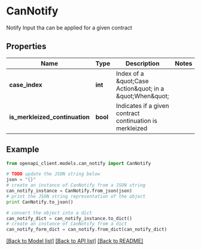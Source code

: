 # CanNotify

Notify Input tha can be applied for a given contract

## Properties
Name | Type | Description | Notes
------------ | ------------- | ------------- | -------------
**case_index** | **int** | Index of a \&quot;Case Action\&quot; in a \&quot;When\&quot; | 
**is_merkleized_continuation** | **bool** | Indicates if a given contract continuation is merkleized | 

## Example

```python
from openapi_client.models.can_notify import CanNotify

# TODO update the JSON string below
json = "{}"
# create an instance of CanNotify from a JSON string
can_notify_instance = CanNotify.from_json(json)
# print the JSON string representation of the object
print CanNotify.to_json()

# convert the object into a dict
can_notify_dict = can_notify_instance.to_dict()
# create an instance of CanNotify from a dict
can_notify_form_dict = can_notify.from_dict(can_notify_dict)
```
[[Back to Model list]](../README.md#documentation-for-models) [[Back to API list]](../README.md#documentation-for-api-endpoints) [[Back to README]](../README.md)


